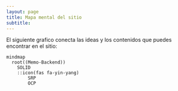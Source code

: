 ```yaml
---
layout: page
title: Mapa mental del sitio
subtitle: 
---
```



El siguiente grafico conecta las ideas y los contenidos que puedes encontrar en el sitio:

```mermaid
mindmap
  root((Memo-Backend))
    SOLID
    ::icon(fas fa-yin-yang)
        SRP
        OCP
```  
